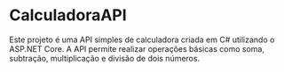 # CalculadoraAPI
 Este projeto é uma API simples de calculadora criada em C# utilizando o ASP.NET Core. A API permite realizar operações básicas como soma, subtração, multiplicação e divisão de dois números.
